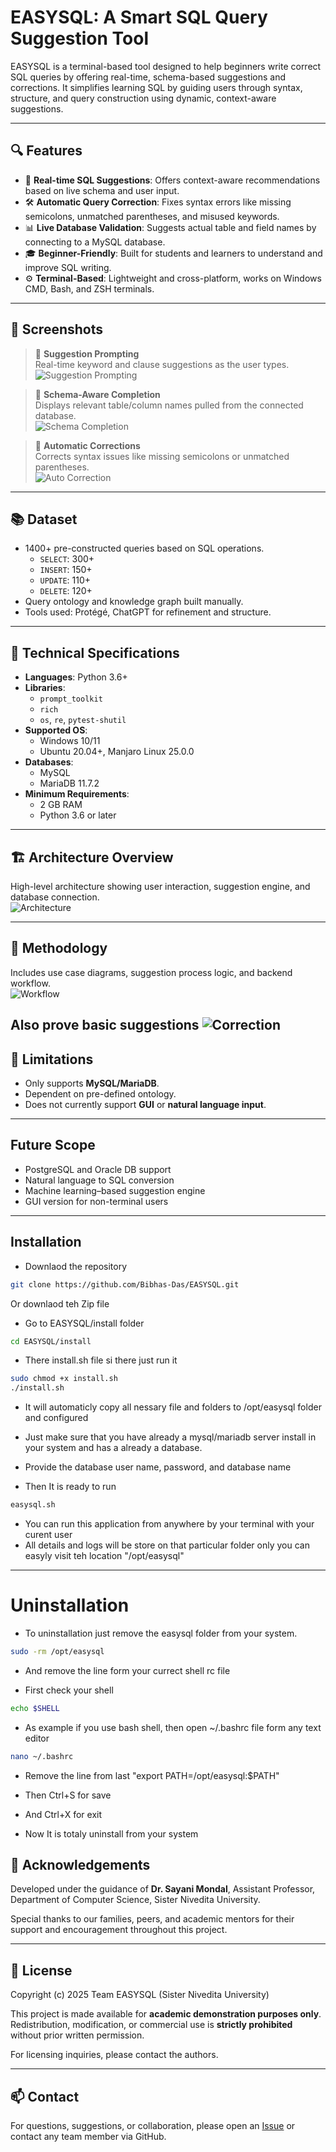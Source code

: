 # EASYSQL: A Smart SQL Query Suggestion Tool

EASYSQL is a terminal-based tool designed to help beginners write correct SQL queries by offering real-time, schema-based suggestions and corrections. It simplifies learning SQL by guiding users through syntax, structure, and query construction using dynamic, context-aware suggestions.

---

## 🔍 Features

- 🧠 **Real-time SQL Suggestions**: Offers context-aware recommendations based on live schema and user input.
- 🛠 **Automatic Query Correction**: Fixes syntax errors like missing semicolons, unmatched parentheses, and misused keywords.
- 📊 **Live Database Validation**: Suggests actual table and field names by connecting to a MySQL database.
- 🎓 **Beginner-Friendly**: Built for students and learners to understand and improve SQL writing.
- ⚙️ **Terminal-Based**: Lightweight and cross-platform, works on Windows CMD, Bash, and ZSH terminals.

---

## 📸 Screenshots

> 📌 **Suggestion Prompting**  
Real-time keyword and clause suggestions as the user types.  
![Suggestion Prompting](Documentation/Screen_shot/detect_exack_words.png)

> 📌 **Schema-Aware Completion**  
Displays relevant table/column names pulled from the connected database.  
![Schema Completion](Documentation/Screen_shot/fifth.png)

> 📌 **Automatic Corrections**  
Corrects syntax issues like missing semicolons or unmatched parentheses.  
![Auto Correction](Documentation/Screen_shot/correction.png)

---

## 📚 Dataset

- 1400+ pre-constructed queries based on SQL operations.
  - `SELECT`: 300+  
  - `INSERT`: 150+  
  - `UPDATE`: 110+  
  - `DELETE`: 120+  
- Query ontology and knowledge graph built manually.
- Tools used: Protégé, ChatGPT for refinement and structure.

---

## 🧪 Technical Specifications

- **Languages**: Python 3.6+
- **Libraries**:
  - `prompt_toolkit`
  - `rich`
  - `os`, `re`, `pytest-shutil`
- **Supported OS**:
  - Windows 10/11
  - Ubuntu 20.04+, Manjaro Linux 25.0.0
- **Databases**:
  - MySQL
  - MariaDB 11.7.2
- **Minimum Requirements**:
  - 2 GB RAM
  - Python 3.6 or later

---

## 🏗 Architecture Overview

High-level architecture showing user interaction, suggestion engine, and database connection.  
![Architecture](Images/use_case.png)

---

## 🧩 Methodology

Includes use case diagrams, suggestion process logic, and backend workflow.  
![Workflow](Images/overal_steps..png)

Also prove basic suggestions 
![Correction](Images/correction.png)
---

## 🧱 Limitations

- Only supports **MySQL/MariaDB**.
- Dependent on pre-defined ontology.
- Does not currently support **GUI** or **natural language input**.

---

##  Future Scope

- PostgreSQL and Oracle DB support
- Natural language to SQL conversion
- Machine learning–based suggestion engine
- GUI version for non-terminal users

---


##  Installation

* Downlaod the repository

```bash
git clone https://github.com/Bibhas-Das/EASYSQL.git
```

Or downlaod teh Zip file

* Go to EASYSQL/install folder

```bash
cd EASYSQL/install
```

* There install.sh file si there just run it

```bash
sudo chmod +x install.sh
./install.sh
```

* It will automaticly copy all nessary file and folders to /opt/easysql folder  and configured

* Just make sure that you have already a mysql/mariadb server install in your system and has a already a database.
* Provide the database user name, password, and database name

* Then It is ready to run

```bash
easysql.sh
```

* You can run this application from anywhere by your terminal with your curent user
* All details and logs will be store on that particular folder only you can easyly visit teh location "/opt/easysql"
---

#  Uninstallation

* To uninstallation just remove the easysql folder from your system. 

```bash
sudo -rm /opt/easysql
```

* And remove the line form your currect shell rc file

 
 - First check your shell 
 ```bash
 echo $SHELL
 ``` 
- As example if you use bash shell, then open ~/.bashrc file form any text editor

```bash
nano ~/.bashrc
```

- Remove the line from last "export PATH=/opt/easysql:$PATH"

- Then Ctrl+S for save
- And Ctrl+X for exit

* Now It is totaly uninstall from your system



## 🙏 Acknowledgements

Developed under the guidance of **Dr. Sayani Mondal**, Assistant Professor, Department of Computer Science, Sister Nivedita University.

Special thanks to our families, peers, and academic mentors for their support and encouragement throughout this project.

---

## 📄 License

Copyright (c) 2025 Team EASYSQL (Sister Nivedita University)

This project is made available for **academic demonstration purposes only**.  
Redistribution, modification, or commercial use is **strictly prohibited** without prior written permission.

For licensing inquiries, please contact the authors.


---

## 📫 Contact

For questions, suggestions, or collaboration, please open an [Issue](https://github.com/yourusername/EASYSQL/issues) or contact any team member via GitHub.

